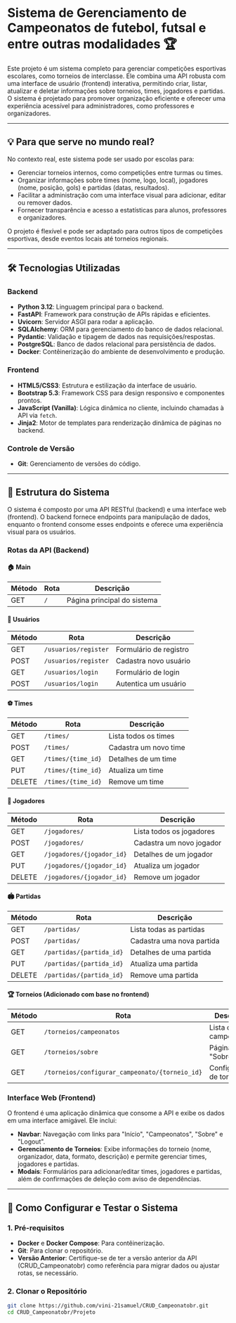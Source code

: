 # Sistema de Gerenciamento de Campeonatos de futebol, futsal e entre outras modalidades 🏆

Este projeto é um sistema completo para gerenciar competições esportivas escolares, como torneios de interclasse. Ele combina uma API robusta com uma interface de usuário (frontend) interativa, permitindo criar, listar, atualizar e deletar informações sobre torneios, times, jogadores e partidas. O sistema é projetado para promover organização eficiente e oferecer uma experiência acessível para administradores, como professores e organizadores.

---

## 💡 Para que serve no mundo real?

No contexto real, este sistema pode ser usado por escolas para:
- Gerenciar torneios internos, como competições entre turmas ou times.
- Organizar informações sobre times (nome, logo, local), jogadores (nome, posição, gols) e partidas (datas, resultados).
- Facilitar a administração com uma interface visual para adicionar, editar ou remover dados.
- Fornecer transparência e acesso a estatísticas para alunos, professores e organizadores.

O projeto é flexível e pode ser adaptado para outros tipos de competições esportivas, desde eventos locais até torneios regionais.

---

## 🛠️ Tecnologias Utilizadas

### Backend
- **Python 3.12**: Linguagem principal para o backend.
- **FastAPI**: Framework para construção de APIs rápidas e eficientes.
- **Uvicorn**: Servidor ASGI para rodar a aplicação.
- **SQLAlchemy**: ORM para gerenciamento do banco de dados relacional.
- **Pydantic**: Validação e tipagem de dados nas requisições/respostas.
- **PostgreSQL**: Banco de dados relacional para persistência de dados.
- **Docker**: Contêinerização do ambiente de desenvolvimento e produção.

### Frontend
- **HTML5/CSS3**: Estrutura e estilização da interface de usuário.
- **Bootstrap 5.3**: Framework CSS para design responsivo e componentes prontos.
- **JavaScript (Vanilla)**: Lógica dinâmica no cliente, incluindo chamadas à API via `fetch`.
- **Jinja2**: Motor de templates para renderização dinâmica de páginas no backend.

### Controle de Versão
- **Git**: Gerenciamento de versões do código.

---

## 📌 Estrutura do Sistema

O sistema é composto por uma API RESTful (backend) e uma interface web (frontend). O backend fornece endpoints para manipulação de dados, enquanto o frontend consome esses endpoints e oferece uma experiência visual para os usuários.

### Rotas da API (Backend)

#### 🏠 Main
| Método | Rota       | Descrição                  |
|--------|------------|----------------------------|
| GET    | `/`        | Página principal do sistema |

#### 👤 Usuários
| Método | Rota                | Descrição                   |
|--------|---------------------|-----------------------------|
| GET    | `/usuarios/register` | Formulário de registro      |
| POST   | `/usuarios/register` | Cadastra novo usuário       |
| GET    | `/usuarios/login`    | Formulário de login         |
| POST   | `/usuarios/login`    | Autentica um usuário        |

#### ⚽ Times
| Método | Rota             | Descrição                   |
|--------|------------------|-----------------------------|
| GET    | `/times/`        | Lista todos os times        |
| POST   | `/times/`        | Cadastra um novo time       |
| GET    | `/times/{time_id}` | Detalhes de um time       |
| PUT    | `/times/{time_id}` | Atualiza um time          |
| DELETE | `/times/{time_id}` | Remove um time            |

#### 🏃 Jogadores
| Método | Rota                  | Descrição                   |
|--------|-----------------------|-----------------------------|
| GET    | `/jogadores/`         | Lista todos os jogadores    |
| POST   | `/jogadores/`         | Cadastra um novo jogador    |
| GET    | `/jogadores/{jogador_id}` | Detalhes de um jogador  |
| PUT    | `/jogadores/{jogador_id}` | Atualiza um jogador     |
| DELETE | `/jogadores/{jogador_id}` | Remove um jogador       |

#### 🏟️ Partidas
| Método | Rota                  | Descrição                   |
|--------|-----------------------|-----------------------------|
| GET    | `/partidas/`          | Lista todas as partidas     |
| POST   | `/partidas/`          | Cadastra uma nova partida   |
| GET    | `/partidas/{partida_id}` | Detalhes de uma partida  |
| PUT    | `/partidas/{partida_id}` | Atualiza uma partida     |
| DELETE | `/partidas/{partida_id}` | Remove uma partida       |

#### 🏆 Torneios (Adicionado com base no frontend)
| Método | Rota                              | Descrição                   |
|--------|-----------------------------------|-----------------------------|
| GET    | `/torneios/campeonatos`           | Lista os campeonatos        |
| GET    | `/torneios/sobre`                 | Página "Sobre"              |
| GET    | `/torneios/configurar_campeonato/{torneio_id}` | Configuração de torneio |

### Interface Web (Frontend)
O frontend é uma aplicação dinâmica que consome a API e exibe os dados em uma interface amigável. Ele inclui:
- **Navbar**: Navegação com links para "Início", "Campeonatos", "Sobre" e "Logout".
- **Gerenciamento de Torneios**: Exibe informações do torneio (nome, organizador, data, formato, descrição) e permite gerenciar times, jogadores e partidas.
- **Modais**: Formulários para adicionar/editar times, jogadores e partidas, além de confirmações de deleção com aviso de dependências.

---

## 🚀 Como Configurar e Testar o Sistema

### 1. Pré-requisitos
- **Docker** e **Docker Compose**: Para contêinerização.
- **Git**: Para clonar o repositório.
- **Versão Anterior**: Certifique-se de ter a versão anterior da API (CRUD_Campeonatobr) como referência para migrar dados ou ajustar rotas, se necessário.

### 2. Clonar o Repositório
```bash
git clone https://github.com/vini-21samuel/CRUD_Campeonatobr.git
cd CRUD_Campeonatobr/Projeto
```
